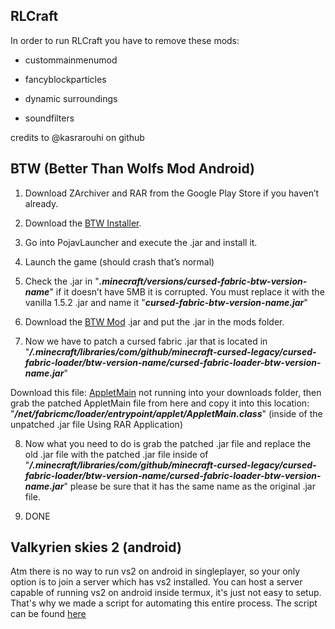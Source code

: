 ## RLCraft 

In order to run RLCraft you have to remove these mods:

* custommainmenumod

* fancyblockparticles

* dynamic surroundings

* soundfilters


credits to @kasrarouhi on github


## BTW (Better Than Wolfs Mod Android)


1. Download ZArchiver and RAR from the Google Play Store if you haven’t already. 

2. Download the [BTW Installer](https://github.com/BTW-Community/legacy-fabric-installer/releases/tag/1.1.1-btw).

3. Go into PojavLauncher and execute the .jar and install it.

4. Launch the game (should crash that’s normal)

5. Check the .jar in "***.minecraft/versions/cursed-fabric-btw-version-name***" if it doesn’t have 5MB it is corrupted. You must replace it with the vanilla 1.5.2 .jar and name it "***cursed-fabric-btw-version-name.jar***"

6. Download the [BTW Mod](https://github.com/BTW-Community/Cursed-BTW/releases/tag/v0.5-beta-v2.1.1) .jar and put the .jar in the mods folder.

7. Now we have to patch a cursed fabric .jar that is located in "***/.minecraft/libraries/com/github/minecraft-cursed-legacy/cursed-fabric-loader/btw-version-name/cursed-fabric-loader-btw-version-name.jar***"

Download this file: [AppletMain](https://www.mediafire.com/file/1fszcz85201dlmz/AppletMain.class/file) not running into your downloads folder, then grab the patched AppletMain file from here and copy it into this location: "***/net/fabricmc/loader/entrypoint/applet/AppletMain.class***" (inside of the unpatched .jar file Using RAR Application)

8. Now what you need to do is grab the patched .jar file and replace the old .jar file with the patched .jar file inside of "***/.minecraft/libraries/com/github/minecraft-cursed-legacy/cursed-fabric-loader/btw-version-name/cursed-fabric-loader-btw-version-name.jar***" please be sure that it has the same name as the original .jar file.

9. DONE

## Valkyrien skies 2 (android)

Atm there is no way to run vs2 on android in singleplayer, so your only option is to join a server which has vs2 installed. You can host a server capable of running vs2 on android inside termux, it's just not easy to setup. 
That's why we made a script for automating this entire process.
The script can be found [here](https://github.com/sa1672ndo/vs2termux)
